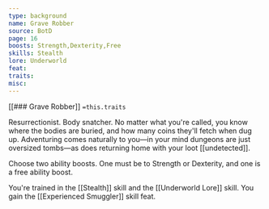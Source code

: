 ```yaml
---
type: background
name: Grave Robber 
source: BotD
page: 16
boosts: Strength,Dexterity,Free
skills: Stealth
lore: Underworld
feat: 
traits: 
misc: 
---
```


[[### Grave Robber]]
`=this.traits`


Resurrectionist. Body snatcher. No matter what you're called, you know where the bodies are buried, and how many coins they'll fetch when dug up. Adventuring comes naturally to you—in your mind dungeons are just oversized tombs—as does returning home with your loot [[undetected]].

Choose two ability boosts. One must be to Strength or Dexterity, and one is a free ability boost.

You're trained in the [[Stealth]] skill and the [[Underworld Lore]] skill. You gain the [[Experienced Smuggler]] skill feat.

